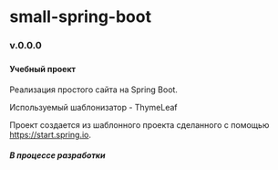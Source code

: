 # small-spring-boot
<h3>v.0.0.0<h3>
<h4>Учебный проект</h4>

<p>Реализация простого сайта на Spring Boot.</p>
<p>Используемый шаблонизатор - ThymeLeaf</p>
<p>Проект создается из шаблонного проекта сделанного с помощью 
<a href="https://start.spring.io">https://start.spring.io</a>.</p>

<h5>В процессе разработки</h5>